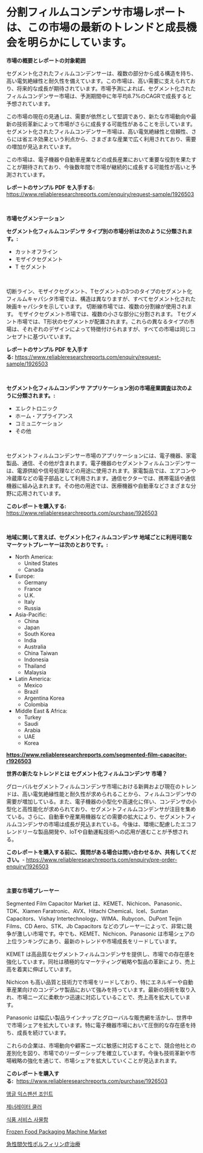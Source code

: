 <p><h1>分割フィルムコンデンサ市場レポートは、この市場の最新のトレンドと成長機会を明らかにしています。</h1></p><p><strong>市場の概要とレポートの対象範囲</strong></p>
<p><p>セグメント化されたフィルムコンデンサーは、複数の部分から成る構造を持ち、高い電気絶縁性と耐久性を備えています。この市場は、高い需要に支えられており、将来的な成長が期待されています。市場予測によれば、セグメント化されたフィルムコンデンサー市場は、予測期間中に年平均8.7%のCAGRで成長すると予想されています。</p><p>この市場の現在の見通しは、需要が依然として堅調であり、新たな市場動向や最新の技術革新によって市場がさらに成長する可能性があることを示しています。セグメント化されたフィルムコンデンサー市場は、高い電気絶縁性と信頼性、さらには省エネ効果という利点から、さまざまな産業で広く利用されており、需要の増加が見込まれています。</p><p>この市場は、電子機器や自動車産業などの成長産業において重要な役割を果たすことが期待されており、今後数年間で市場が継続的に成長する可能性が高いと予測されています。</p></p>
<p><strong>レポートのサンプル PDF を入手する:</strong> <a href="https://www.reliableresearchreports.com/enquiry/request-sample/1926503">https://www.reliableresearchreports.com/enquiry/request-sample/1926503</a></p>
<p>&nbsp;</p>
<p><strong>市場セグメンテーション</strong></p>
<p><strong>セグメント化フィルムコンデンサ タイプ別の市場分析は次のように分類されます。:</strong></p>
<p><ul><li>カットオフライン</li><li>モザイクセグメント</li><li>T セグメント</li></ul></p>
<p>&nbsp;</p>
<p><p>切断ライン、モザイクセグメント、Tセグメントの3つのタイプのセグメント化フィルムキャパシタ市場では、構造は異なりますが、すべてセグメント化された映画キャパシタを示しています。 切断線市場では、複数の分割線が使用されます。 モザイクセグメント市場では、複数の小さな部分に分割されます。 Tセグメント市場では、T形状のセグメントが配置されます。これらの異なるタイプの市場は、それぞれのデザインによって特徴付けられますが、すべての市場は同じコンセプトに基づいています。</p></p>
<p><strong>レポートのサンプル PDF を入手する:</strong>&nbsp;<a href="https://www.reliableresearchreports.com/enquiry/request-sample/1926503">https://www.reliableresearchreports.com/enquiry/request-sample/1926503</a></p>
<p>&nbsp;</p>
<p><strong> セグメント化フィルムコンデンサ アプリケーション別の市場産業調査は次のように分類されます。:</strong></p>
<p><ul><li>エレクトロニック</li><li>ホーム・アプライアンス</li><li>コミュニケーション</li><li>その他</li></ul></p>
<p>&nbsp;</p>
<p><p>セグメントフィルムコンデンサー市場のアプリケーションには、電子機器、家電製品、通信、その他が含まれます。電子機器のセグメントフィルムコンデンサーは、電源供給や信号処理などの用途に使用されます。家電製品では、エアコンや冷蔵庫などの電子部品として利用されます。通信セクターでは、携帯電話や通信機器に組み込まれます。その他の用途では、医療機器や自動車などさまざまな分野に応用されています。</p></p>
<p><strong>このレポートを購入する:</strong>&nbsp; <a href="https://www.reliableresearchreports.com/purchase/1926503">https://www.reliableresearchreports.com/purchase/1926503</a></p>
<p>&nbsp;</p>
<p><strong>地域に関して言えば、セグメント化フィルムコンデンサ 地域ごとに利用可能なマーケットプレーヤーは次のとおりです。:</strong></p>
<p><ul>
    <li>
        North America:
        <ul>
            <li>United States</li>
            <li>Canada</li>
        </ul>
    </li>
    <li>
        Europe:
        <ul>
            <li>Germany</li>
            <li>France</li>
            <li>U.K.</li>
            <li>Italy</li>
            <li>Russia</li>
        </ul>
    </li>
    <li>
        Asia-Pacific:
        <ul>
            <li>China</li>
            <li>Japan</li>
            <li>South Korea</li>
            <li>India</li>
            <li>Australia</li>
            <li>China Taiwan</li>
            <li>Indonesia</li>
            <li>Thailand</li>
            <li>Malaysia</li>
        </ul>
    </li>
    <li>
        Latin America:
        <ul>
            <li>Mexico</li>
            <li>Brazil</li>
            <li>Argentina Korea</li>
            <li>Colombia</li>
        </ul>
    </li>
    <li>
        Middle East & Africa:
        <ul>
            <li>Turkey</li>
            <li>Saudi</li>
            <li>Arabia</li>
            <li>UAE</li>
            <li>Korea</li>
        </ul>
    </li>
    </ul></p>
<p><strong><a href="https://www.reliableresearchreports.com/segmented-film-capacitor-r1926503">https://www.reliableresearchreports.com/segmented-film-capacitor-r1926503</a></strong>&nbsp;</p>
<p><strong>世界の新たなトレンドとは セグメント化フィルムコンデンサ 市場？</strong></p>
<p><p>グローバルセグメントフィルムコンデンサ市場における新興および現在のトレンドは、高い電気絶縁性能と耐久性が求められることから、フィルムコンデンサの需要が増加している。また、電子機器の小型化や高速化に伴い、コンデンサの小型化と高性能化が求められており、セグメントフィルムコンデンサが注目を集めている。さらに、自動車や産業用機器などの需要の拡大により、セグメントフィルムコンデンサの市場は成長が見込まれている。今後は、環境に配慮したエコフレンドリーな製品開発や、IoTや自動運転技術への応用が進むことが予想される。</p></p>
<p><strong>このレポートを購入する前に、質問がある場合は問い合わせるか、共有してください。</strong>- <a href="https://www.reliableresearchreports.com/enquiry/pre-order-enquiry/1926503">https://www.reliableresearchreports.com/enquiry/pre-order-enquiry/1926503</a></p>
<p>&nbsp;</p>
<p><strong>主要な市場プレーヤー</strong></p>
<p><p>Segmented Film Capacitor Market は、KEMET、Nichicon、Panasonic、TDK、Xiamen Faratronic、AVX、Hitachi Chemical、Icel、Suntan Capacitors、Vishay Intertechnology、WIMA、Rubycon、DuPont Teijin Films、CD Aero、STK、Jb Capacitors などのプレーヤーによって、非常に競争が激しい市場です。中でも、KEMET、Nichicon、Panasonic は市場シェアの上位ランキングにあり、最新のトレンドや市場成長をリードしています。</p><p>KEMET は高品質なセグメントフィルムコンデンサを提供し、市場での存在感を強化しています。同社は積極的なマーケティング戦略や製品の革新により、売上高を着実に伸ばしています。</p><p>Nichicon も高い品質と技術力で市場をリードしており、特にエネルギーや自動車産業向けのコンデンサ製品において強みを持っています。最新の技術を取り入れ、市場ニーズに柔軟かつ迅速に対応していることで、売上高を拡大しています。</p><p>Panasonic は幅広い製品ラインナップとグローバルな販売網を活かし、世界中で市場シェアを拡大しています。特に電子機器市場において圧倒的な存在感を持ち、成長を続けています。</p><p>これらの企業は、市場動向や顧客ニーズに敏感に対応することで、競合他社との差別化を図り、市場でのリーダーシップを確立しています。今後も技術革新や市場戦略の強化を通じて、市場シェアを拡大していくことが見込まれます。</p></p>
<p><strong>このレポートを購入する:</strong>&nbsp;&nbsp;<a href="https://www.reliableresearchreports.com/purchase/1926503">https://www.reliableresearchreports.com/purchase/1926503</a></p>
<p><p><a href="https://github.com/RichardLueilwitz787/Market-Research-Report-List-1/blob/main/143166630961.md">앵글 익스팬션 조인트</a></p><p><a href="https://medium.com/@ieremiapadurariu20221/%EC%83%9D%EC%84%B1%EA%B8%B0-%EC%BF%A8%EB%9F%AC-%EC%8B%9C%EC%9E%A5-%EC%A1%B0%EC%82%AC-%EB%B3%B4%EA%B3%A0%EC%84%9C-%EA%B7%B8-%EC%97%AD%EC%82%AC-%EB%B0%8F-2024%EB%85%84%EB%B6%80%ED%84%B0-2031%EB%85%84%EA%B9%8C%EC%A7%80%EC%9D%98-%EC%98%88%EC%83%81-8e328b3ebe78">제너레이터 쿨러</a></p><p><a href="https://medium.com/@twix678568/%EC%8B%9D%ED%92%88-%EC%84%9C%EB%B9%84%EC%8A%A4-%EC%82%AC%EB%AC%BC%ED%95%A8-%EC%8B%9C%EC%9E%A5%EC%9D%80-%EC%8B%9C%EC%9E%A5-%EC%A0%90%EC%9C%A0%EC%9C%A8-%EC%8B%9C%EC%9E%A5-%EB%8F%99%ED%96%A5-%EB%B0%8F-%EC%8B%9C%EC%9E%A5-%EC%84%B1%EC%9E%A5%EC%97%90-%EA%B4%80%ED%95%9C-%EC%A0%95%EB%B3%B4%EB%A5%BC-%EC%A0%9C%EA%B3%B5%ED%95%A9%EB%8B%88%EB%8B%A4-6e173a6d1090">식품 서비스 사물함</a></p><p><a href="https://github.com/Whitneyboyettebo9kiw7yr13/Market-Research-Report-List-2/blob/main/frozen-food-packaging-machine-market.md">Frozen Food Packaging Machine Market</a></p><p><a href="https://medium.com/@santosuigrtley997836/%E6%80%A5%E6%80%A7%E9%96%93%E6%AC%A0%E6%80%A7%E3%83%9D%E3%83%AB%E3%83%95%E3%82%A3%E3%83%AA%E3%83%B3%E7%97%87%E6%B2%BB%E7%99%82%E5%B8%82%E5%A0%B4%E8%AA%BF%E6%9F%BB%E3%83%AC%E3%83%9D%E3%83%BC%E3%83%88-%E3%81%9D%E3%81%AE%E6%AD%B4%E5%8F%B2%E3%81%8A%E3%82%88%E3%81%B32024%E5%B9%B4%E3%81%8B%E3%82%892031%E5%B9%B4%E3%81%BE%E3%81%A7%E3%81%AE%E4%BA%88%E6%B8%AC-a0353200cf4c">急性間欠性ポルフィリン症治療</a></p></p>